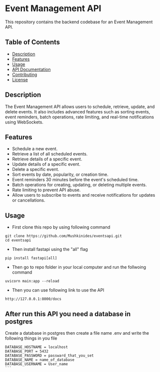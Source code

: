 # Event Management API

This repository contains the backend codebase for an Event Management API.

## Table of Contents

- [Description](#description)
- [Features](#features)
- [Usage](#usage)
- [API Documentation](#api-documentation)
- [Contributing](#contributing)
- [License](#license)

## Description

The Event Management API allows users to schedule, retrieve, update, and delete events. It also includes advanced features such as sorting events, event reminders, batch operations, rate limiting, and real-time notifications using WebSockets.

## Features

- Schedule a new event.
- Retrieve a list of all scheduled events.
- Retrieve details of a specific event.
- Update details of a specific event.
- Delete a specific event.
- Sort events by date, popularity, or creation time.
- Event reminders 30 minutes before the event's scheduled time.
- Batch operations for creating, updating, or deleting multiple events.
- Rate limiting to prevent API abuse.
- Allow users to subscribe to events and receive notifications for updates or cancellations.

## Usage

- First clone this repo by using following command
````
git clone https://github.com/Mushkinides/eventsapi.git
cd eventsapi
````

- Then install fastapi using the "all" flag 
````
pip install fastapi[all]
````

- Then go to repo folder in your local computer and run the follwoing command
````
uvicorn main:app --reload
````

- Then you can use following link to use the API
````
http://127.0.0.1:8000/docs 
````

## After run this API you need a database in postgres 
Create a database in postgres then create a file name .env and write the following things in you file 
````
DATABASE_HOSTNAME = localhost
DATABASE_PORT = 5432
DATABASE_PASSWORD = passward_that_you_set
DATABASE_NAME = name_of_database
DATABASE_USERNAME = User_name
```
